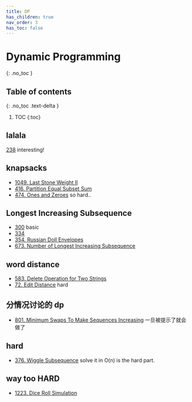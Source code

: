 ```yaml
---
title: DP
has_children: true
nav_order: 3
has_toc: false
---
```

# Dynamic Programming
{: .no_toc }

## Table of contents
{: .no_toc .text-delta }

1. TOC
{:toc}

## lalala
[238](/docs/238) interesting!

## knapsacks
- [1049. Last Stone Weight II](/docs/1049)
- [416. Partition Equal Subset Sum](/docs/416)
- [474. Ones and Zeroes](/docs/474) so hard..


## Longest Increasing Subsequence
- [300](/docs/300) basic
- [334](/docs/334)
- [354. Russian Doll Envelopes](/docs/354)
- [673. Number of Longest Increasing Subsequence](/docs/673)


## word distance
- [583. Delete Operation for Two Strings](/docs/583)
- [72. Edit Distance](/docs/72) hard

## 分情况讨论的 dp
- [801. Minimum Swaps To Make Sequences Increasing](/docs/801) 一旦被提示了就会做了


## hard
- [376. Wiggle Subsequence](/docs/376) solve it in O(n) is the hard part.


## way too HARD
- [1223. Dice Roll Simulation](/docs/1223)